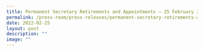 ```yaml
---
title: Permanent Secretary Retirements and Appointments – 25 February 2022
permalink: /press-room/press-releases/permanent-secretary-retirements-and-appointments-25-february-2022/
date: 2022-02-25
layout: post
description: ""
image: ""
---
```

